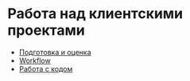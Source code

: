 # Работа над клиентскими проектами

* [Подготовка и оценка](client_projects/preparation_estimation.md)
* [Workflow](client_projects/workflow.md)
* [Работа с кодом](client_projects/code.md)
